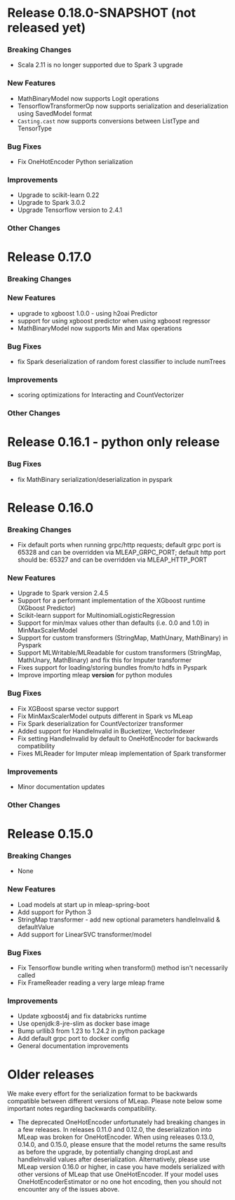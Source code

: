 # Release 0.18.0-SNAPSHOT (not released yet)

### Breaking Changes
- Scala 2.11 is no longer supported due to Spark 3 upgrade

### New Features
- MathBinaryModel now supports Logit operations
- TensorflowTransformerOp now supports serialization and deserialization using SavedModel format
- `Casting.cast` now supports conversions between ListType and TensorType

### Bug Fixes
- Fix OneHotEncoder Python serialization

### Improvements
- Upgrade to scikit-learn 0.22
- Upgrade to Spark 3.0.2
- Upgrade Tensorflow version to 2.4.1

### Other Changes

# Release 0.17.0

### Breaking Changes

### New Features
- upgrade to xgboost 1.0.0 - using h2oai Predictor
- support for using xgboost predictor when using xgboost regressor
- MathBinaryModel now supports Min and Max operations

### Bug Fixes
- fix Spark deserialization of random forest classifier to include numTrees

### Improvements
- scoring optimizations for Interacting and CountVectorizer

### Other Changes

# Release 0.16.1 - python only release

### Bug Fixes
- fix MathBinary serialization/deserialization in pyspark

# Release 0.16.0

### Breaking Changes
- Fix default ports when running grpc/http requests; default grpc port is 65328 and can be overridden via MLEAP_GRPC_PORT; default http port should be: 65327 and can be overridden via MLEAP_HTTP_PORT

### New Features
- Upgrade to Spark version 2.4.5
- Support for a performant implementation of the XGboost runtime (XGboost Predictor)
- Scikit-learn support for MultinomialLogisticRegression
- Support for min/max values other than defaults (i.e. 0.0 and 1.0) in MinMaxScalerModel
- Support for custom transformers (StringMap, MathUnary, MathBinary) in Pyspark
- Support MLWritable/MLReadable for custom transformers (StringMap, MathUnary, MathBinary) and fix this for Imputer transformer
- Fixes support for loading/storing bundles from/to hdfs in Pyspark
- Improve importing mleap __version__ for python modules

### Bug Fixes
- Fix XGBoost sparse vector support
- Fix MinMaxScalerModel outputs different in Spark vs MLeap
- Fix Spark deserialization for CountVectorizer transformer
- Added support for HandleInvalid in Bucketizer, VectorIndexer
- Fix setting HandleInvalid by default to OneHotEncoder for backwards compatibility
- Fixes MLReader for Imputer mleap implementation of Spark transformer

### Improvements
- Minor documentation updates

### Other Changes

# Release 0.15.0

### Breaking Changes
- None

### New Features
- Load models at start up in mleap-spring-boot
- Add support for Python 3
- StringMap transformer - add new optional parameters handleInvalid & defaultValue
- Add support for LinearSVC transformer/model 

### Bug Fixes
- Fix Tensorflow bundle writing when transform() method isn't necessarily called 
- Fix FrameReader reading a very large mleap frame

### Improvements
- Update xgboost4j and fix databricks runtime
- Use openjdk:8-jre-slim as docker base image
- Bump urllib3 from 1.23 to 1.24.2 in python package
- Add default grpc port to docker config
- General documentation improvements


# Older releases

We make every effort for the serialization format to be backwards compatible between different versions of MLeap. Please note below some important notes regarding backwards compatibility. 

- The deprecated OneHotEncoder unfortunately had breaking changes in a few releases. In releases 0.11.0 and 0.12.0, the deserialization into MLeap was broken for OneHotEncoder. When using releases 0.13.0, 0.14.0, and 0.15.0, please ensure that the model returns the same results as before the upgrade, by potentially changing dropLast and handleInvalid values after deserialization. Alternatively, please use MLeap version 0.16.0 or higher, in case you have models serialized with other versions of MLeap that use OneHotEncoder. If your model uses OneHotEncoderEstimator or no one hot encoding, then you should not encounter any of the issues above. 
